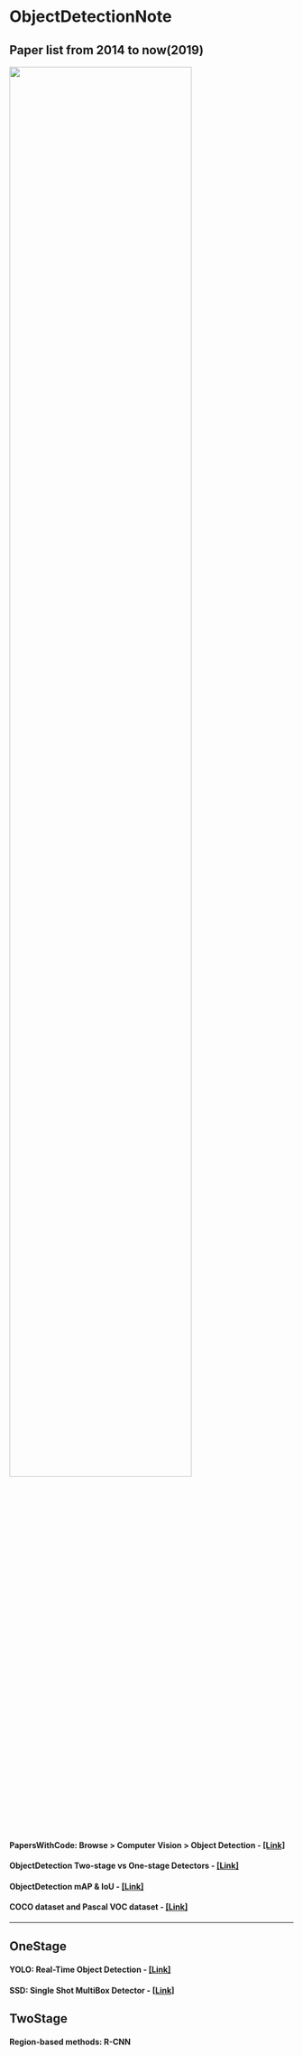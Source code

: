 # ObjectDetectionNote

## Paper list from 2014 to now(2019)
<img src="https://github.com/yehengchen/ObjectDetection/blob/master/img/deep_learning_object_detection_history.PNG" width="80%" height="80%">

#### PapersWithCode: Browse > Computer Vision > Object Detection - [[Link]](https://paperswithcode.com/task/object-detection)

#### ObjectDetection Two-stage vs One-stage Detectors - [[Link]](https://github.com/yehengchen/ObjectDetection/blob/master/Two-stage%20vs%20One-stage%20Detectors.md)

#### ObjectDetection mAP & IoU - [[Link]](https://github.com/yehengchen/ObjectDetection/blob/master/mAP%26IoU.md)

#### COCO dataset and Pascal VOC dataset - [[Link]](https://github.com/yehengchen/ObjectDetection/blob/master/COCO%20and%20Pascal%20VOC.md)

*** 
## OneStage
#### YOLO: Real-Time Object Detection - [[Link]](https://github.com/yehengchen/ObjectDetection/blob/master/OneStage/yolo/yolo.md)
#### SSD: Single Shot MultiBox Detector - [[Link]]()

## TwoStage
#### Region-based methods: R-CNN

